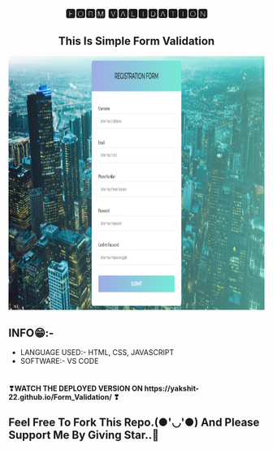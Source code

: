<h2 align="center">🅵🅾🆁🅼 🆅🅰🅻🅸🅳🅰🆃🅸🅾🅽</h2>

<h2 align="center">This Is Simple Form Validation</h2>

<img src="form.png" width="100%" height="500px" />

## INFO😁:-
<ul>
<li>LANGUAGE USED:- HTML, CSS, JAVASCRIPT</li>
<li>SOFTWARE:- VS CODE</li><br></ul>

<h4>❣WATCH THE DEPLOYED VERSION ON https://yakshit-22.github.io/Form_Validation/ ❣</h4>

## Feel Free To Fork This Repo.(●'◡'●) And Please Support Me By Giving Star..🎇
